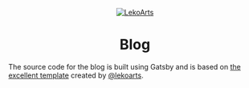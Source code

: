<p align="center">
  <a href="https://minimal-blog.lekoarts.de">
    <img alt="LekoArts" src="https://img.lekoarts.de/gatsby/gatsby-site-illustration.png" />
  </a>
</p>
<h1 align="center">
  Blog
</h1>

The source code for the blog is built using Gatsby and is based on [the excellent template](https://github.com/LekoArts/gatsby-starter-minimal-blog) created by [@lekoarts](https://github.com/LekoArts).

